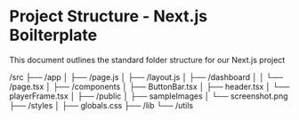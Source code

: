 # Project Structure - Next.js Boilterplate

This document outlines the standard folder structure for our Next.js project

/src
 ├── /app
 │    ├── /page.js
 │    ├── /layout.js
 │    ├── /dashboard
 │    │    └── /page.tsx
 │
 ├── /components
 │    ├── ButtonBar.tsx
 │    ├── header.tsx
 │    └── playerFrame.tsx
 │
 ├── /public
 │    ├── sampleImages
 │        └── screenshot.png
 ├── /styles
 │    ├── globals.css
 ├── /lib
 └── /utils

